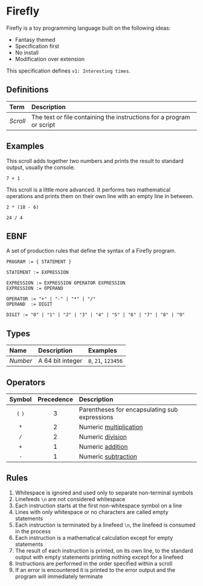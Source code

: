
# Firefly

Firefly is a toy programming language built on the following ideas:

- Fantasy themed
- Specification first
- No install
- Modification over extension

This specification defines `v1: Interesting times`.

## Definitions

| Term | Description |
| :--- | :--- |
| _Scroll_ | The text or file containing the instructions for a program or script |

## Examples

This scroll adds together two numbers and prints the result to standard output, usually the console.

```
7 + 1
```

This scroll is a little more advanced. It performs two mathematical operations and prints them on their own line with an empty line in between.

```
2 * (10 - 6)

24 / 4
```

## EBNF

A set of production rules that define the syntax of a Firefly program.

```
PROGRAM := { STATEMENT }

STATEMENT := EXPRESSION

EXPRESSION := EXPRESSION OPERATOR EXPRESSION
EXPRESSION := OPERAND

OPERATOR := "+" | "-" | "*" | "/"
OPERAND  := DIGIT

DIGIT := "0" | "1" | "2" | "3" | "4" | "5" | "6" | "7" | "8" | "9"
```

## Types

| Name | Description | Examples |
| :--- | :--- | :--- |
| _Number_ | A 64 bit integer | `0`, `21`, `123456` |

## Operators

| Symbol | Precedence | Description | 
| :---: | :---: | :--- |
| `(` `)` | 3 | Parentheses for encapsulating sub expressions |
| `*` | 2 | Numeric [multiplication](https://en.wikipedia.org/wiki/Multiplication) |
| `/` | 2 | Numeric [division](https://en.wikipedia.org/wiki/Division_(mathematics)) |
| `+` | 1 | Numeric [addition](https://en.wikipedia.org/wiki/Addition) |
| `-` | 1 | Numeric [subtraction](https://en.wikipedia.org/wiki/Subtraction) |

## Rules

1. Whitespace is ignored and used only to separate non-terminal symbols
2. Linefeeds `\n` are not considered whitespace
3. Each instruction starts at the first non-whitespace symbol on a line
4. Lines with only whitespace or no characters are called empty statements
5. Each instruction is terminated by a linefeed `\n`, the linefeed is consumed in the process 
6. Each instruction is a mathematical calculation except for empty statements
7. The result of each instruction is printed, on its own line, to the standard output with empty statements printing nothing except for a linefeed
8. Instructions are performed in the order specified within a scroll
9. If an error is encountered it is printed to the error output and the program will immediately terminate
